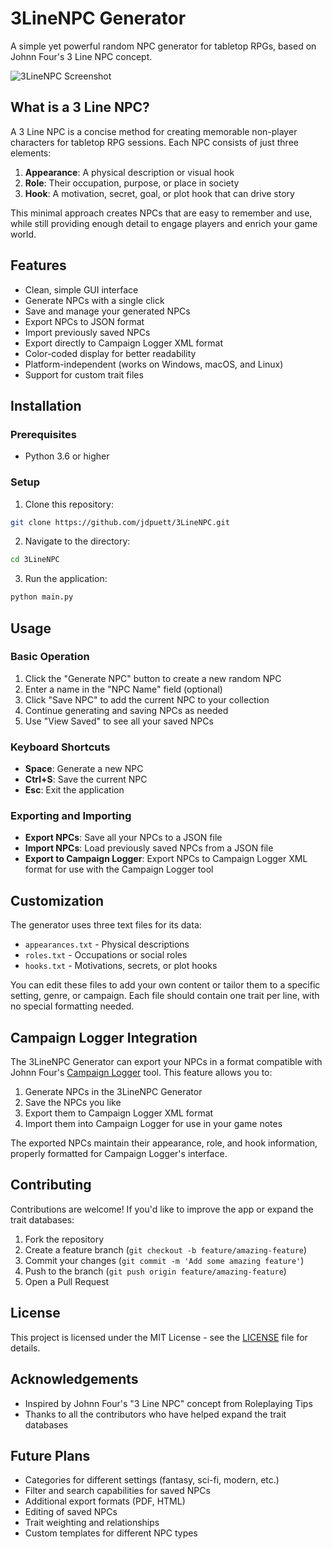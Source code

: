 # 3LineNPC Generator

A simple yet powerful random NPC generator for tabletop RPGs, based on Johnn Four's 3 Line NPC concept.

![3LineNPC Screenshot](screenshot.png)

## What is a 3 Line NPC?

A 3 Line NPC is a concise method for creating memorable non-player characters for tabletop RPG sessions. Each NPC consists of just three elements:

1. **Appearance**: A physical description or visual hook
2. **Role**: Their occupation, purpose, or place in society
3. **Hook**: A motivation, secret, goal, or plot hook that can drive story

This minimal approach creates NPCs that are easy to remember and use, while still providing enough detail to engage players and enrich your game world.

## Features

- Clean, simple GUI interface
- Generate NPCs with a single click
- Save and manage your generated NPCs
- Export NPCs to JSON format
- Import previously saved NPCs
- Export directly to Campaign Logger XML format
- Color-coded display for better readability
- Platform-independent (works on Windows, macOS, and Linux)
- Support for custom trait files

## Installation

### Prerequisites

- Python 3.6 or higher

### Setup

1. Clone this repository:
```bash
git clone https://github.com/jdpuett/3LineNPC.git
```

2. Navigate to the directory:
```bash
cd 3LineNPC
```

3. Run the application:
```bash
python main.py
```

## Usage

### Basic Operation

1. Click the "Generate NPC" button to create a new random NPC
2. Enter a name in the "NPC Name" field (optional)
3. Click "Save NPC" to add the current NPC to your collection
4. Continue generating and saving NPCs as needed
5. Use "View Saved" to see all your saved NPCs

### Keyboard Shortcuts

- **Space**: Generate a new NPC
- **Ctrl+S**: Save the current NPC
- **Esc**: Exit the application

### Exporting and Importing

- **Export NPCs**: Save all your NPCs to a JSON file
- **Import NPCs**: Load previously saved NPCs from a JSON file
- **Export to Campaign Logger**: Export NPCs to Campaign Logger XML format for use with the Campaign Logger tool

## Customization

The generator uses three text files for its data:
- `appearances.txt` - Physical descriptions
- `roles.txt` - Occupations or social roles
- `hooks.txt` - Motivations, secrets, or plot hooks

You can edit these files to add your own content or tailor them to a specific setting, genre, or campaign. Each file should contain one trait per line, with no special formatting needed.

## Campaign Logger Integration

The 3LineNPC Generator can export your NPCs in a format compatible with Johnn Four's [Campaign Logger](https://campaign-logger.com/) tool. This feature allows you to:

1. Generate NPCs in the 3LineNPC Generator
2. Save the NPCs you like
3. Export them to Campaign Logger XML format
4. Import them into Campaign Logger for use in your game notes

The exported NPCs maintain their appearance, role, and hook information, properly formatted for Campaign Logger's interface.

## Contributing

Contributions are welcome! If you'd like to improve the app or expand the trait databases:

1. Fork the repository
2. Create a feature branch (`git checkout -b feature/amazing-feature`)
3. Commit your changes (`git commit -m 'Add some amazing feature'`)
4. Push to the branch (`git push origin feature/amazing-feature`)
5. Open a Pull Request

## License

This project is licensed under the MIT License - see the [LICENSE](LICENSE) file for details.

## Acknowledgements

- Inspired by Johnn Four's "3 Line NPC" concept from Roleplaying Tips
- Thanks to all the contributors who have helped expand the trait databases

## Future Plans

- Categories for different settings (fantasy, sci-fi, modern, etc.)
- Filter and search capabilities for saved NPCs
- Additional export formats (PDF, HTML)
- Editing of saved NPCs
- Trait weighting and relationships
- Custom templates for different NPC types